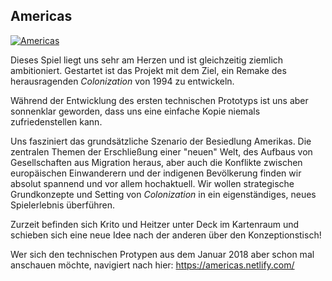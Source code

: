 ## Americas

[![Americas](http://res.cloudinary.com/kritoandthestoker/image/upload/c_fill,g_center,h_400,w_800/v1526837947/americas.jpg)](https://americas.netlify.com/)

Dieses Spiel liegt uns sehr am Herzen und ist gleichzeitig ziemlich ambitioniert. Gestartet ist das Projekt mit dem Ziel, ein Remake des herausragenden *Colonization* von 1994 zu entwickeln. 

Während der Entwicklung des ersten technischen Prototyps ist uns aber sonnenklar geworden, dass uns eine einfache Kopie niemals zufriedenstellen kann.

Uns fasziniert das grundsätzliche Szenario der Besiedlung Amerikas. Die zentralen Themen der Erschließung einer "neuen" Welt, des Aufbaus von Gesellschaften aus Migration heraus, aber auch die Konflikte zwischen europäischen Einwanderern und der indigenen Bevölkerung finden wir absolut spannend und vor allem hochaktuell. Wir wollen strategische Grundkonzepte und Setting von *Colonization* in ein eigenständiges, neues Spielerlebnis überführen.

Zurzeit befinden sich Krito und Heitzer unter Deck im Kartenraum und schieben sich eine neue Idee nach der anderen über den Konzeptionstisch!

Wer sich den technischen Protypen aus dem Januar 2018 aber schon mal anschauen möchte, navigiert nach hier: <https://americas.netlify.com/>

